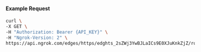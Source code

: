 <!-- Code generated for API Clients. DO NOT EDIT. -->

#### Example Request

```bash
curl \
-X GET \
-H "Authorization: Bearer {API_KEY}" \
-H "Ngrok-Version: 2" \
https://api.ngrok.com/edges/https/edghts_2sZWj3YwBJLaICs9E0XJuKnkZjZ/routes/edghtsrt_2sZWj6V4V8w59HYoZ8hNftKn5jm/saml
```
